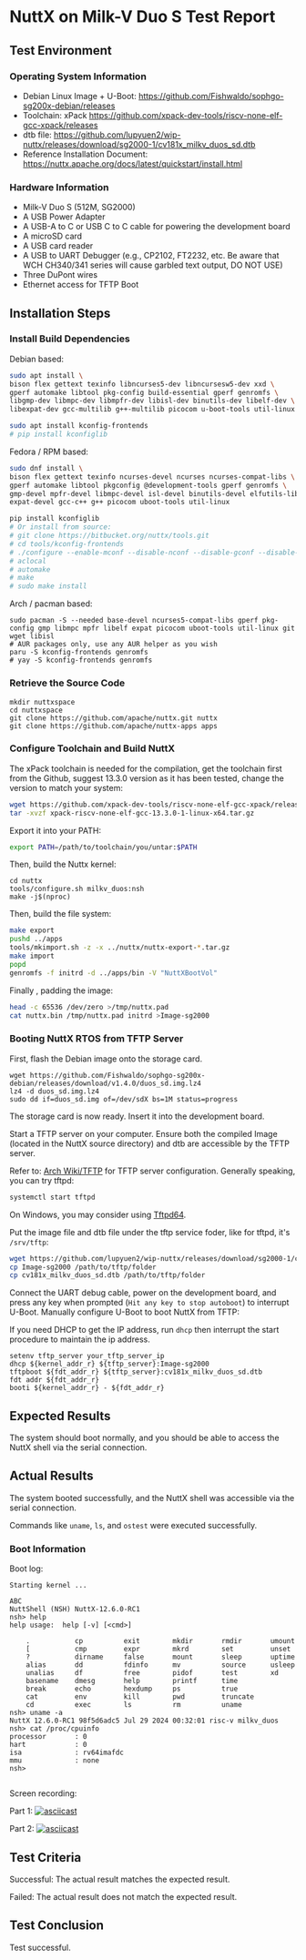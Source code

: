# NuttX on Milk-V Duo S Test Report

## Test Environment

### Operating System Information

- Debian Linux Image + U-Boot: https://github.com/Fishwaldo/sophgo-sg200x-debian/releases
- Toolchain: xPack https://github.com/xpack-dev-tools/riscv-none-elf-gcc-xpack/releases
- dtb file: https://github.com/lupyuen2/wip-nuttx/releases/download/sg2000-1/cv181x_milkv_duos_sd.dtb
- Reference Installation Document: https://nuttx.apache.org/docs/latest/quickstart/install.html


### Hardware Information

- Milk-V Duo S (512M, SG2000)
- A USB Power Adapter
- A USB-A to C or USB C to C cable for powering the development board
- A microSD card
- A USB card reader
- A USB to UART Debugger (e.g., CP2102, FT2232, etc. Be aware that WCH CH340/341 series will cause garbled text output, DO NOT USE)
- Three DuPont wires
- Ethernet access for TFTP Boot

## Installation Steps

### Install Build Dependencies

Debian based:
```bash
sudo apt install \
bison flex gettext texinfo libncurses5-dev libncursesw5-dev xxd \
gperf automake libtool pkg-config build-essential gperf genromfs \
libgmp-dev libmpc-dev libmpfr-dev libisl-dev binutils-dev libelf-dev \
libexpat-dev gcc-multilib g++-multilib picocom u-boot-tools util-linux

sudo apt install kconfig-frontends
# pip install kconfiglib
```

Fedora / RPM based:
```bash
sudo dnf install \
bison flex gettext texinfo ncurses-devel ncurses ncurses-compat-libs \
gperf automake libtool pkgconfig @development-tools gperf genromfs \
gmp-devel mpfr-devel libmpc-devel isl-devel binutils-devel elfutils-libelf-devel \
expat-devel gcc-c++ g++ picocom uboot-tools util-linux

pip install kconfiglib
# Or install from source:
# git clone https://bitbucket.org/nuttx/tools.git
# cd tools/kconfig-frontends
# ./configure --enable-mconf --disable-nconf --disable-gconf --disable-qconf
# aclocal
# automake
# make
# sudo make install
```

Arch / pacman based:
```shell
sudo pacman -S --needed base-devel ncurses5-compat-libs gperf pkg-config gmp libmpc mpfr libelf expat picocom uboot-tools util-linux git wget libisl
# AUR packages only, use any AUR helper as you wish
paru -S kconfig-frontends genromfs
# yay -S kconfig-frontends genromfs
```

### Retrieve the Source Code

```shell
mkdir nuttxspace
cd nuttxspace
git clone https://github.com/apache/nuttx.git nuttx
git clone https://github.com/apache/nuttx-apps apps
```

### Configure Toolchain and Build NuttX

The xPack toolchain is needed for the compilation, get the toolchain first from the Github, suggest 13.3.0 version as it has been tested, change the version to match your system:
```bash
wget https://github.com/xpack-dev-tools/riscv-none-elf-gcc-xpack/releases/download/v11.5.0-1/xpack-riscv-none-elf-gcc-13.3.0-1-linux-x64.tar.gz
tar -xvzf xpack-riscv-none-elf-gcc-13.3.0-1-linux-x64.tar.gz
```

Export it into your PATH:
```bash
export PATH=/path/to/toolchain/you/untar:$PATH
```


Then, build the Nuttx kernel:
```shell
cd nuttx
tools/configure.sh milkv_duos:nsh
make -j$(nproc)
```

Then, build the file system:
```bash
make export
pushd ../apps
tools/mkimport.sh -z -x ../nuttx/nuttx-export-*.tar.gz
make import
popd
genromfs -f initrd -d ../apps/bin -V "NuttXBootVol"

```


Finally , padding the image:
```bash
head -c 65536 /dev/zero >/tmp/nuttx.pad
cat nuttx.bin /tmp/nuttx.pad initrd >Image-sg2000
```

### Booting NuttX RTOS from TFTP Server

First, flash the Debian image onto the storage card.

```shell
wget https://github.com/Fishwaldo/sophgo-sg200x-debian/releases/download/v1.4.0/duos_sd.img.lz4
lz4 -d duos_sd.img.lz4
sudo dd if=duos_sd.img of=/dev/sdX bs=1M status=progress
```

The storage card is now ready. Insert it into the development board.

Start a TFTP server on your computer. Ensure both the compiled Image (located in the NuttX source directory) and dtb are accessible by the TFTP server.

Refer to: [Arch Wiki/TFTP](https://wiki.archlinux.org/title/TFTP) for TFTP server configuration. Generally speaking, you can try tftpd:
```bash
systemctl start tftpd
```

On Windows, you may consider using [Tftpd64](http://tftpd32.jounin.net).

Put the image file and dtb file under the tftp service foder, like for tftpd, it's `/srv/tftp`:
```bash
wget https://github.com/lupyuen2/wip-nuttx/releases/download/sg2000-1/cv181x_milkv_duos_sd.dtb
cp Image-sg2000 /path/to/tftp/folder
cp cv181x_milkv_duos_sd.dtb /path/to/tftp/folder
```

Connect the UART debug cable, power on the development board, and press any key when prompted (`Hit any key to stop autoboot`) to interrupt U-Boot. Manually configure U-Boot to boot NuttX from TFTP:

If you need DHCP to get the IP address, run `dhcp` then interrupt the start procedure to maintain the ip address.

```shell
setenv tftp_server your_tftp_server_ip
dhcp ${kernel_addr_r} ${tftp_server}:Image-sg2000
tftpboot ${fdt_addr_r} ${tftp_server}:cv181x_milkv_duos_sd.dtb
fdt addr ${fdt_addr_r}
booti ${kernel_addr_r} - ${fdt_addr_r}
```


## Expected Results

The system should boot normally, and you should be able to access the NuttX shell via the serial connection.

## Actual Results

The system booted successfully, and the NuttX shell was accessible via the serial connection.

Commands like `uname`, `ls`, and `ostest` were executed successfully.

### Boot Information

Boot log:
```log
Starting kernel ...

ABC
NuttShell (NSH) NuttX-12.6.0-RC1
nsh> help
help usage:  help [-v] [<cmd>]

    .           cp          exit        mkdir       rmdir       umount      
    [           cmp         expr        mkrd        set         unset       
    ?           dirname     false       mount       sleep       uptime      
    alias       dd          fdinfo      mv          source      usleep      
    unalias     df          free        pidof       test        xd          
    basename    dmesg       help        printf      time        
    break       echo        hexdump     ps          true        
    cat         env         kill        pwd         truncate    
    cd          exec        ls          rm          uname       
nsh> uname -a
NuttX 12.6.0-RC1 98f5d6adc5 Jul 29 2024 00:32:01 risc-v milkv_duos
nsh> cat /proc/cpuinfo
processor       : 0
hart            : 0
isa             : rv64imafdc
mmu             : none
nsh> 
 

```


Screen recording:

Part 1:
[![asciicast](https://asciinema.org/a/8wvErVrySR04Ri18rPJ99qai9.svg)](https://asciinema.org/a/8wvErVrySR04Ri18rPJ99qai9)

Part 2:
[![asciicast](https://asciinema.org/a/loBvsK69TBtZmicjdzqHX2B9z.svg)](https://asciinema.org/a/loBvsK69TBtZmicjdzqHX2B9z)

## Test Criteria

Successful: The actual result matches the expected result.

Failed: The actual result does not match the expected result.

## Test Conclusion

Test successful.